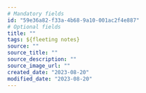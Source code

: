 ```yaml
---
# Mandatory fields
id: "59e36a82-f33a-4b68-9a10-001ac2f4e887"
# Optional fields
title: ""
tags: ${fleeting notes}
source: ""
source_title: ""
source_description: ""
source_image_url: ""
created_date: "2023-08-20"
modified_date: "2023-08-20"
---
```

